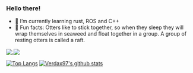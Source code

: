 ### Hello there!

- 🦀 I’m currently learning rust, ROS and C++
- 🦦 Fun facts: Otters like to stick together, so when they sleep they will wrap themselves in seaweed and float together in a group. A group of resting otters is called a raft.

<a href="https://github.com/Verdax97/Pongherillo">
  <img align="center" src="https://github-readme-stats.vercel.app/api/pin/?username=Verdax97&theme=vue&repo=Pongherillo" />
</a>
<a href="https://github.com/Verdax97/ing-sw-2020-Veronesi-Terzi-Zaffiretti">
  <img align="center" src="https://github-readme-stats.vercel.app/api/pin/?username=Verdax97&theme=vue&repo=ing-sw-2020-Veronesi-Terzi-Zaffiretti" />
</a>

[![Top Langs](https://github-readme-stats.vercel.app/api/top-langs/?username=Verdax97&theme=vue&show_icons=true&hide=css)](https://github.com/anuraghazra/github-readme-stats)
[![Verdax97's github stats](https://github-readme-stats.vercel.app/api?username=Verdax97&theme=vue&show_icons=true)](https://github.com/anuraghazra/github-readme-stats)

